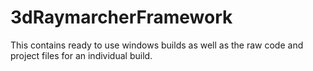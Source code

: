 # 3dRaymarcherFramework

This contains ready to use windows builds as well as the raw code and project files for an individual build.
